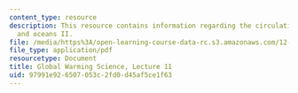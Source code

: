 ```yaml
---
content_type: resource
description: This resource contains information regarding the circulation of the atmosphere
  and oceans II.
file: /media/https%3A/open-learning-course-data-rc.s3.amazonaws.com/12-340-global-warming-science-spring-2012/97991e926507053c2fd0d45af5ce1f63_MIT12_340S12_lec11.pdf
file_type: application/pdf
resourcetype: Document
title: Global Warming Science, Lecture 11
uid: 97991e92-6507-053c-2fd0-d45af5ce1f63
---
```

